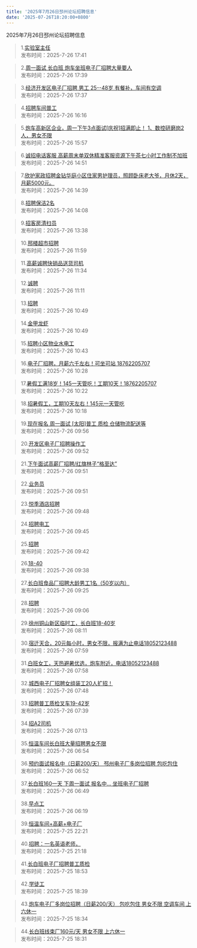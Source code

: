 ```yaml
---
title: '2025年7月26日邳州论坛招聘信息'
date: '2025-07-26T18:20:00+0800'
---
```

2025年7月26日邳州论坛招聘信息
<!--more-->
>1.[实验室主任](https://www.pzzc.net/forum.php?mod=viewthread&tid=10532796)<br>
>发布时间：2025-7-26 17:41

>2.[周一面试 长白班
炮车坐班电子厂招聘大量要人](https://www.pzzc.net/forum.php?mod=viewthread&tid=10532795)<br>
>发布时间：2025-7-26 17:39

>3.[经济开发区电子厂招聘
男工 25--48岁
有餐补，车间有空调](https://www.pzzc.net/forum.php?mod=viewthread&tid=10532794)<br>
>发布时间：2025-7-26 17:37

>4.[招聘车间普工](https://www.pzzc.net/forum.php?mod=viewthread&tid=10532782)<br>
>发布时间：2025-7-26 16:16

>5.[炮车高新区企业，周一下午3点面试[庆祝]招满即止！
1、数控研磨岗2人，男女不限](https://www.pzzc.net/forum.php?mod=viewthread&tid=10532778)<br>
>发布时间：2025-7-26 15:57

>6.[诚招电话客服 高薪周末单双休精准客服资源下午茶七小时工作制不加班](https://www.pzzc.net/forum.php?mod=viewthread&tid=10532765)<br>
>发布时间：2025-7-26 14:51

>7.[欣护家政招聘金钻华庭小区住家男护理员，照顾卧床老大爷，月休2天，月薪5000元。](https://www.pzzc.net/forum.php?mod=viewthread&tid=10532760)<br>
>发布时间：2025-7-26 14:39

>8.[招聘保洁2名](https://www.pzzc.net/forum.php?mod=viewthread&tid=10532756)<br>
>发布时间：2025-7-26 14:08

>9.[招客房清扫员](https://www.pzzc.net/forum.php?mod=viewthread&tid=10532752)<br>
>发布时间：2025-7-26 13:38

>10.[邢楼超市招聘](https://www.pzzc.net/forum.php?mod=viewthread&tid=10532739)<br>
>发布时间：2025-7-26 11:59

>11.[高薪诚聘快销品送货司机](https://www.pzzc.net/forum.php?mod=viewthread&tid=10532730)<br>
>发布时间：2025-7-26 11:34

>12.[诚聘](https://www.pzzc.net/forum.php?mod=viewthread&tid=10532720)<br>
>发布时间：2025-7-26 11:11

>13.[招聘](https://www.pzzc.net/forum.php?mod=viewthread&tid=10532717)<br>
>发布时间：2025-7-26 10:49

>14.[金甲龙虾](https://www.pzzc.net/forum.php?mod=viewthread&tid=10532716)<br>
>发布时间：2025-7-26 10:49

>15.[招聘小区物业水电工](https://www.pzzc.net/forum.php?mod=viewthread&tid=10532714)<br>
>发布时间：2025-7-26 10:43

>16.[电子厂招聘，月薪六千左右！可坐可站  18762205707](https://www.pzzc.net/forum.php?mod=viewthread&tid=10532710)<br>
>发布时间：2025-7-26 10:28

>17.[暑假工满18岁！145一天管吃！工期10天！18762205707](https://www.pzzc.net/forum.php?mod=viewthread&tid=10532709)<br>
>发布时间：2025-7-26 10:22

>18.[招暑假工，工期10天左右！145元一天管吃](https://www.pzzc.net/forum.php?mod=viewthread&tid=10532708)<br>
>发布时间：2025-7-26 10:18

>19.[现在报名 周一面试
[太阳]普工 质检 仓储物流配送等](https://www.pzzc.net/forum.php?mod=viewthread&tid=10532701)<br>
>发布时间：2025-7-26 09:56

>20.[开发区电子厂招聘操作工](https://www.pzzc.net/forum.php?mod=viewthread&tid=10532700)<br>
>发布时间：2025-7-26 09:52

>21.[下午面试高薪厂招聘/红旗林子“格至达”](https://www.pzzc.net/forum.php?mod=viewthread&tid=10532699)<br>
>发布时间：2025-7-26 09:51

>22.[业务员](https://www.pzzc.net/forum.php?mod=viewthread&tid=10532698)<br>
>发布时间：2025-7-26 09:51

>23.[悦季酒店招聘](https://www.pzzc.net/forum.php?mod=viewthread&tid=10532696)<br>
>发布时间：2025-7-26 09:48

>24.[招聘电工](https://www.pzzc.net/forum.php?mod=viewthread&tid=10532695)<br>
>发布时间：2025-7-26 09:45

>25.[招聘](https://www.pzzc.net/forum.php?mod=viewthread&tid=10532692)<br>
>发布时间：2025-7-26 09:42

>26.[18-40](https://www.pzzc.net/forum.php?mod=viewthread&tid=10532691)<br>
>发布时间：2025-7-26 09:38

>27.[长白班食品厂招聘大龄男工1名（50岁以内）](https://www.pzzc.net/forum.php?mod=viewthread&tid=10532687)<br>
>发布时间：2025-7-26 09:25

>28.[招聘](https://www.pzzc.net/forum.php?mod=viewthread&tid=10532684)<br>
>发布时间：2025-7-26 09:06

>29.[徐州铜山新区临时工，长白班18-40岁](https://www.pzzc.net/forum.php?mod=viewthread&tid=10532677)<br>
>发布时间：2025-7-26 08:11

>30.[宿迁天合，20元每小时，男女不限，报满为止电话18052123488](https://www.pzzc.net/forum.php?mod=viewthread&tid=10532675)<br>
>发布时间：2025-7-26 07:59

>31.[白班女工，天热避暑优选，炮车附近，电话18052123488](https://www.pzzc.net/forum.php?mod=viewthread&tid=10532674)<br>
>发布时间：2025-7-26 07:58

>32.[城西电子厂招聘女组装工20人扩招！](https://www.pzzc.net/forum.php?mod=viewthread&tid=10532668)<br>
>发布时间：2025-7-26 07:48

>33.[招聘普工质检叉车19-42岁](https://www.pzzc.net/forum.php?mod=viewthread&tid=10532667)<br>
>发布时间：2025-7-26 07:39

>34.[招A2司机](https://www.pzzc.net/forum.php?mod=viewthread&tid=10532664)<br>
>发布时间：2025-7-26 07:13

>35.[恒温车间长白班大量招聘男女不限](https://www.pzzc.net/forum.php?mod=viewthread&tid=10532662)<br>
>发布时间：2025-7-26 06:54

>36.[预约面试报名中（日薪200/天）
邳州电子厂多岗位招聘
包吃包住](https://www.pzzc.net/forum.php?mod=viewthread&tid=10532661)<br>
>发布时间：2025-7-26 06:52

>37.[长白班160一天
下周一面试  报名中…
坐班电子厂招聘](https://www.pzzc.net/forum.php?mod=viewthread&tid=10532660)<br>
>发布时间：2025-7-26 06:49

>38.[早点工](https://www.pzzc.net/forum.php?mod=viewthread&tid=10532658)<br>
>发布时间：2025-7-26 06:19

>39.[恒温车间+高薪+电子厂](https://www.pzzc.net/forum.php?mod=viewthread&tid=10532632)<br>
>发布时间：2025-7-25 22:21

>40.[招聘：一名英语老师，](https://www.pzzc.net/forum.php?mod=viewthread&tid=10532620)<br>
>发布时间：2025-7-25 21:18

>41.[长白班电子厂招聘普工质检](https://www.pzzc.net/forum.php?mod=viewthread&tid=10532598)<br>
>发布时间：2025-7-25 18:53

>42.[学徒工](https://www.pzzc.net/forum.php?mod=viewthread&tid=10532595)<br>
>发布时间：2025-7-25 18:39

>43.[炮车电子厂多岗位招聘（日薪200/天）
包吃包住  男女不限 空调车间 上六休一](https://www.pzzc.net/forum.php?mod=viewthread&tid=10532594)<br>
>发布时间：2025-7-25 18:34

>44.[长白班线束厂160元/天  男女不限 上六休一](https://www.pzzc.net/forum.php?mod=viewthread&tid=10532591)<br>
>发布时间：2025-7-25 18:31

